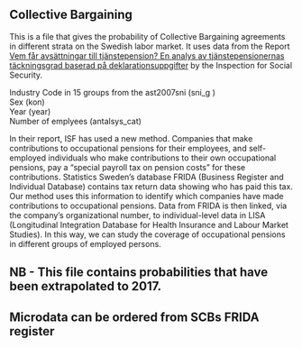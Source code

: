## Collective Bargaining
This is a file that gives the probability of Collective Bargaining agreements in different strata on the Swedish labor market. It uses data from the Report [Vem får avsättningar
till tjänstepension? En analys av tjänstepensionernas täckningsgrad baserad på deklarationsuppgifter]( https://isf.se/download/18.6e75aae16a591304896ba3/1565330431579/Vem%20fa%CC%8Ar%20avsa%CC%88ttningar%20till%20tja%CC%88nstepension-ISF-Rapport%202018-15.pdf) by the Inspection for Social Security. 
  
Industry Code in 15 groups from the ast2007sni (sni_g )  
Sex (kon)  
Year (year)  
Number of emplyees (antalsys_cat)  


In their report, ISF has used a new method. Companies that make contributions to occupational pensions for their employees, and self-employed individuals who make contributions to their own occupational pensions, pay a “special payroll tax on pension costs” for these contributions. Statistics Sweden’s database FRIDA (Business Register and Individual Database) contains tax return data showing who has paid this tax. Our method uses this information to identify which companies have made contributions to occupational pensions. Data from FRIDA is then linked, via the company’s organizational number, to individual-level data in LISA (Longitudinal Integration Database for Health Insurance and Labour Market Studies). In this way, we can study the coverage of occupational pensions in different groups of employed persons.

## NB - This file contains probabilities that have been extrapolated to 2017.
## Microdata can be ordered from SCBs FRIDA register
